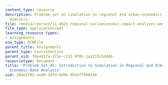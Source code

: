 ```yaml
---
content_type: resource
description: Problem set on simulation in regional and urban economics, and economic-base
  analysis.
file: /media/courses/11-482j-regional-socioeconomic-impact-analyses-and-modeling-fall-2007/28de2fd2aed03d7d6d0e9554ff99034b_pset1.pdf
file_type: application/pdf
learning_resource_types:
- Assignments
ocw_type: OCWFile
parent_title: Assignments
parent_type: CourseSection
parent_uid: 76e4417a-171e-c112-970c-1a1233c5dd4b
resourcetype: Document
title: 'Problem Set #1: Introduction to Simulation in Regional and Urban Economics:
  Economic-Base Analysis'
uid: 28de2fd2-aed0-3d7d-6d0e-9554ff99034b
---
```

